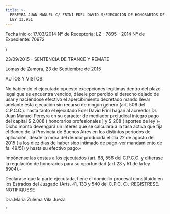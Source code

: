 ```yaml
---
title: >-
  PEREYRA JUAN MANUEL C/ FRINI EDEL DAVID S/EJECUCION DE HONORARIOS DE MEDIACION
  LEY 13.951
---
```

Fecha inicio:  17/03/2014        Nº de Receptoría:  LZ - 7895 - 2014        Nº de Expediente:  70972

\    

23/09/2015 - SENTENCIA DE TRANCE Y REMATE 

 Lomas de Zamora, 23 de Septiembre de 2015

AUTOS Y VISTOS:

No habiendo el ejecutado opuesto excepciones legítimas dentro del plazo legal que se encuentra vencido, dásele por perdido el derecho dejado de usar y haciéndose efectivo el apercibimiento decretado mando llevar adelante ésta ejecución sin recurso de ningún género (art. 506 del C.P.C.C.). hasta tanto el ejecutado Edel David Frini hagan al acreedor Dr. Juan Manuel Pereyra en su carácter de mediador prejudical íntegro pago del capital $ 2.088 ( honorarios profesionales ) y $ 208 ( aportes de ley )- Dicho monto devengará un interés que se calculará a la tasa activa que fija el Banco de la Provincia de Buenos Aires en los distintos períodos de aplicación, desde la mora del deudor producida el día 22 de agosto del 2015 ( a los diez dias de haber sido intimado de pago-ver mandamiento de fs. 49/51) y hasta su efectivo pago.-

Impónense las costas a los ejecutados (art. 68, 556 del C.P.C.C. y difíerase la regulación de honorarios para su oportunidad (art.23 y 51 de la ley 8904).-

Declàrase que la parte ejecutada, tiene el domicilio procesal constituido en los Estrados del Juzgado (Arts. 41, 133 y 540 del C.P.C. C).-REGISTRESE. NOTIFIQUESE

 

 

Dra.Maria Zulema Vila Jueza                  







"
